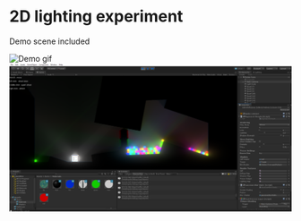 # 2D lighting experiment

Demo scene included

![Demo gif](https://raw.githubusercontent.com/Cryption/Unity2D-Pathtracer/master/Demo1.gif)
![Demo img](https://raw.githubusercontent.com/Cryption/Unity2D-Pathtracer/master/Demo2.png)